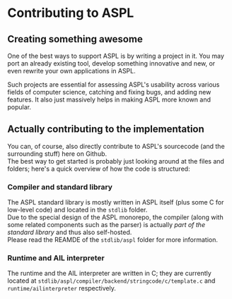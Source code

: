 # Contributing to ASPL
## Creating something awesome
One of the best ways to support ASPL is by writing a project in it. You may port an already existing tool, develop something innovative and new, or even rewrite your own applications in ASPL.

Such projects are essential for assessing ASPL's usability across various fields of computer science, catching and fixing bugs, and adding new features. It also just massively helps in making ASPL more known and popular.

## Actually contributing to the implementation
You can, of course, also directly contribute to ASPL's sourcecode (and the surrounding stuff) here on Github.
<br>The best way to get started is probably just looking around at the files and folders; here's a quick overview of how the code is structured:

### Compiler and standard library
The ASPL standard library is mostly written in ASPL itself (plus some C for low-level code) and located in the `stdlib` folder.
<br>Due to the special design of the ASPL monorepo, the compiler (along with some related components such as the parser) is actually _part of the standard library_ and thus also self-hosted.
<br>Please read the REAMDE of the `stdlib/aspl` folder for more information.

### Runtime and AIL interpreter
The runtime and the AIL interpreter are written in C; they are currently located at `stdlib/aspl/compiler/backend/stringcode/c/template.c` and `runtime/ailinterpreter` respectively.
